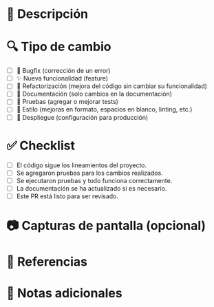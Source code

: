 # 📌 Descripción

<!-- Explica brevemente qué cambios introduces en este PR. 
    - ¿Cuál es el problema que resuelve?
    - ¿Por qué es necesario?
    - ¿Qué mejoras o nuevas funcionalidades se agregan?
-->

# 🔍 Tipo de cambio

<!-- Selecciona el tipo de cambio que aplica para este PR marcando con una "x" dentro de los corchetes -->

- [ ] 🐞 Bugfix (corrección de un error)
- [ ] ✨ Nueva funcionalidad (feature)
- [ ] 🔨 Refactorización (mejora del código sin cambiar su funcionalidad)
- [ ] 📖 Documentación (solo cambios en la documentación)
- [ ] 🧪 Pruebas (agregar o mejorar tests)
- [ ] 🎨 Estilo (mejoras en formato, espacios en blanco, linting, etc.)
- [ ] 🚀 Despliegue (configuración para producción)

# ✅ Checklist

<!-- Asegúrate de revisar cada uno de estos puntos antes de enviar el PR. Marca con una "x" lo que ya cumpliste -->

- [ ] El código sigue los lineamientos del proyecto.
- [ ] Se agregaron pruebas para los cambios realizados.
- [ ] Se ejecutaron pruebas y todo funciona correctamente.
- [ ] La documentación se ha actualizado si es necesario.
- [ ] Este PR está listo para ser revisado.

# 📷 Capturas de pantalla (opcional)

<!-- Si aplica, agrega capturas de pantalla o gifs para mostrar el resultado visual del cambio. -->

# 🔗 Referencias

<!-- Si este PR está relacionado con un issue, inclúyelo aquí con un enlace. Ejemplo:
    Closes #123
-->

# 📌 Notas adicionales

<!-- Agrega cualquier otra información relevante para los revisores. -->
